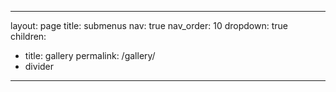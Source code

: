---
layout: page
title: submenus
nav: true
nav_order: 10
dropdown: true
 children:
  - title: gallery
    permalink: /gallery/
 - divider
  ---
